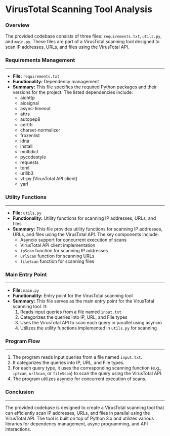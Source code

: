 **VirusTotal Scanning Tool Analysis**
=====================================

### Overview

The provided codebase consists of three files: `requirements.txt`, `utils.py`, and `main.py`. These files are part of a VirusTotal scanning tool designed to scan IP addresses, URLs, and files using the VirusTotal API.

### Requirements Management
---------------------------

* **File:** `requirements.txt`
* **Functionality:** Dependency management
* **Summary:** This file specifies the required Python packages and their versions for the project. The listed dependencies include:
	+ aiohttp
	+ aiosignal
	+ async-timeout
	+ attrs
	+ autopep8
	+ certifi
	+ charset-normalizer
	+ frozenlist
	+ idna
	+ install
	+ multidict
	+ pycodestyle
	+ requests
	+ toml
	+ urllib3
	+ vt-py (VirusTotal API client)
	+ yarl

### Utility Functions
----------------------

* **File:** `utils.py`
* **Functionality:** Utility functions for scanning IP addresses, URLs, and files
* **Summary:** This file provides utility functions for scanning IP addresses, URLs, and files using the VirusTotal API. The key components include:
	+ Asyncio support for concurrent execution of scans
	+ VirusTotal API client implementation
	+ `ipScan` function for scanning IP addresses
	+ `urlScan` function for scanning URLs
	+ `fileScan` function for scanning files

### Main Entry Point
--------------------

* **File:** `main.py`
* **Functionality:** Entry point for the VirusTotal scanning tool
* **Summary:** This file serves as the main entry point for the VirusTotal scanning tool. It:
	1. Reads input queries from a file named `input.txt`
	2. Categorizes the queries into IP, URL, and File types
	3. Uses the VirusTotal API to scan each query in parallel using asyncio
	4. Utilizes the utility functions implemented in `utils.py` for scanning

### Program Flow
-----------------

1. The program reads input queries from a file named `input.txt`.
2. It categorizes the queries into IP, URL, and File types.
3. For each query type, it uses the corresponding scanning function (e.g., `ipScan`, `urlScan`, or `fileScan`) to scan the query using the VirusTotal API.
4. The program utilizes asyncio for concurrent execution of scans.

### Conclusion
----------

The provided codebase is designed to create a VirusTotal scanning tool that can efficiently scan IP addresses, URLs, and files in parallel using the VirusTotal API. The tool is built on top of Python 3.x and utilizes various libraries for dependency management, async programming, and API interactions.
